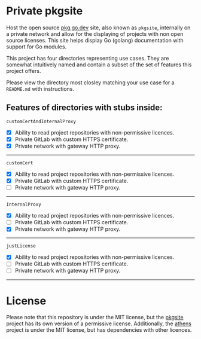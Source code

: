 # Private pkgsite

Host the open source [pkg.go.dev](https://pkg.go.dev) site, also known as `pkgsite`, internally on a private network
and allow for the displaying of projects with non open source licenses. This site helps display Go (golang)
documentation with support for Go modules.

This project has four directories representing use cases. They are somewhat intuitively named and contain a subset of
the set of features this project offers.

Please view the directory most closley matching your use case for a `README.md` with instructions.


## Features of directories with stubs inside:
`customCertAndInternalProxy`
- [x] Ability to read project repositories with non-permissive licences.
- [x] Private GitLab with custom HTTPS certificate.
- [x] Private network with gateway HTTP proxy.
___
`customCert`
- [x] Ability to read project repositories with non-permissive licences.
- [x] Private GitLab with custom HTTPS certificate.
- [ ] Private network with gateway HTTP proxy.
___
`InternalProxy`
- [x] Ability to read project repositories with non-permissive licences.
- [ ] Private GitLab with custom HTTPS certificate.
- [x] Private network with gateway HTTP proxy.
___
`justLicense`
- [x] Ability to read project repositories with non-permissive licences.
- [ ] Private GitLab with custom HTTPS certificate.
- [ ] Private network with gateway HTTP proxy.
___


# License
Please note that this repository is under the MIT license, but the [pkgsite](https://go.googlesource.com/pkgsite)
project has its own version of a permissive license. Additionally, the [athens](https://github.com/gomods/athens)
project is under the MIT license, but has dependencies with other licences.

